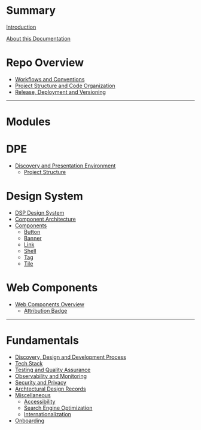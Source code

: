 # Summary

[Introduction](./introduction.md)

[About this Documentation](./docs.md)

# Repo Overview

- [Workflows and Conventions](./workflows.md)
- [Project Structure and Code Organization](./repo_structure.md)
- [Release, Deployment and Versioning]()

---

# Modules

# DPE

- [Discovery and Presentation Environment]()
  - [Project Structure](./dpe/project_structure.md)

# Design System

- [DSP Design System](./design_system/overview.md)
- [Component Architecture](./design_system/component_architecture.md)
- [Components]()
  - [Button](./design_system/components/button.md)
  - [Banner](./design_system/components/banner.md)
  - [Link](./design_system/components/link.md)
  - [Shell](./design_system/components/shell.md)
  - [Tag](./design_system/components/tag.md)
  - [Tile](./design_system/components/tile.md)

# Web Components

- [Web Components Overview](./web_components/overview.md)
  - [Attribution Badge](./web_components/attribution_badge.md)

---

# Fundamentals

- [Discovery, Design and Development Process](./fundamentals/processes.md)
- [Tech Stack](./fundamentals/tech_stack.md)
- [Testing and Quality Assurance](./fundamentals/testing.md)
- [Observability and Monitoring]()
- [Security and Privacy]()
- [Archtectural Design Records]()
- [Miscellaneous]()
  - [Accessibility]()
  - [Search Engine Optimization]()
  - [Internationalization]()
- [Onboarding](./fundamentals/onboarding.md)

